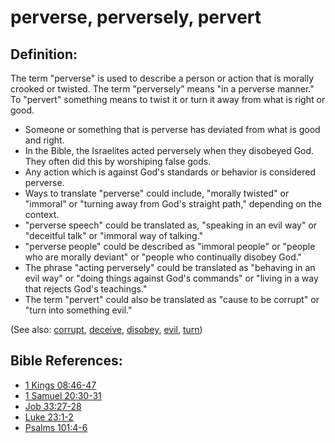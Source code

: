 # perverse, perversely, pervert #

## Definition: ##

The term "perverse" is used to describe a person or action that is morally crooked or twisted. The term "perversely" means "in a perverse manner." To "pervert" something means to twist it or turn it away from what is right or good.

* Someone or something that is perverse has deviated from what is good and right.
* In the Bible, the Israelites acted perversely when they disobeyed God. They often did this by worshiping false gods.
* Any action which is against God's standards or behavior is considered perverse.
* Ways to translate "perverse" could include, "morally twisted" or "immoral" or "turning away from God's straight path," depending on the context.
* "perverse speech" could be translated as, "speaking in an evil way" or "deceitful talk" or "immoral way of talking."
* "perverse people" could be described as "immoral people" or "people who are morally deviant" or "people who continually disobey God."
* The phrase "acting perversely" could be translated as "behaving in an evil way" or "doing things against God's commands" or "living in a way that rejects God's teachings."
* The term "pervert" could also be translated as "cause to be corrupt" or "turn into something evil."

(See also: [corrupt](../kt/corrupt.md), [deceive](../kt/deceive.md), [disobey](../other/disobey.md), [evil](../kt/evil.md), [turn](../kt/turn.md))

## Bible References: ##

* [1 Kings 08:46-47](https://door43.org/en/bible/notes/1ki/08/46)
* [1 Samuel 20:30-31](https://door43.org/en/bible/notes/1sa/20/30)
* [Job 33:27-28](https://door43.org/en/bible/notes/job/33/27)
* [Luke 23:1-2](https://door43.org/en/bible/notes/luk/23/01)
* [Psalms 101:4-6](https://door43.org/en/bible/notes/psa/101/004)

